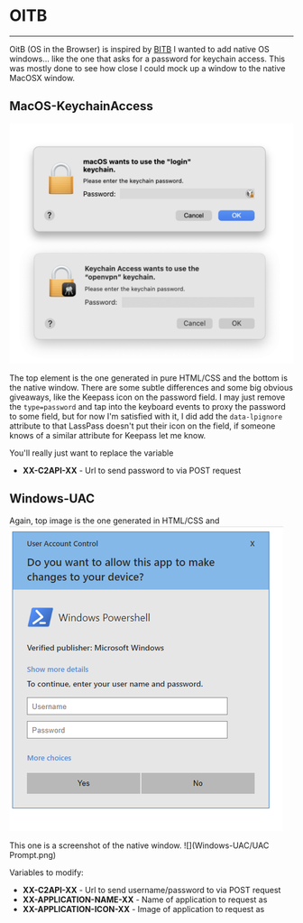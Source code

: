 # OITB
___

OitB (OS in the Browser) is inspired by [BITB](https://github.com/mrd0x/BITB) I wanted to add native OS windows... like the one that asks for a password
for keychain access. This was mostly done to see how close I could mock up a window to the native MacOSX window.


## MacOS-KeychainAccess

![](MacOS-KeychainAccess/keychainscreenshot.png)

The top element is the one generated in pure HTML/CSS and the bottom is the native window.
There are some subtle differences and some big obvious giveaways, like the Keepass icon on the password field.
I may just remove the `type=password` and tap into the keyboard events to proxy the password to some field, but for now
I'm satisfied with it, I did add the `data-lpignore` attribute to that LassPass doesn't put their icon on the field, if someone
knows of a similar attribute for Keepass let me know.

You'll really just want to replace the variable
- **XX-C2API-XX** - Url to send password to via POST request

## Windows-UAC

Again, top image is the one generated in HTML/CSS and
![img.png](Windows-UAC/img.png)

This one is a screenshot of the native window.
![](Windows-UAC/UAC Prompt.png)

Variables to modify:
- **XX-C2API-XX** - Url to send username/password to via POST request
- **XX-APPLICATION-NAME-XX** - Name of application to request as
- **XX-APPLICATION-ICON-XX** - Image of application to request as


